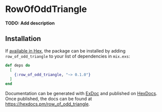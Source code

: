 # RowOfOddTriangle

**TODO: Add description**

## Installation

If [available in Hex](https://hex.pm/docs/publish), the package can be installed
by adding `row_of_odd_triangle` to your list of dependencies in `mix.exs`:

```elixir
def deps do
  [
    {:row_of_odd_triangle, "~> 0.1.0"}
  ]
end
```

Documentation can be generated with [ExDoc](https://github.com/elixir-lang/ex_doc)
and published on [HexDocs](https://hexdocs.pm). Once published, the docs can
be found at <https://hexdocs.pm/row_of_odd_triangle>.


